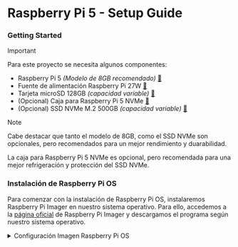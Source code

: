 # Raspberry Pi 5 - Setup Guide
### Getting Started
> [!IMPORTANT]
> Para este proyecto se necesita algunos componentes:
> - Raspberry Pi 5 *(Modelo de 8GB recomendado)* [🔗](https://amzn.eu/d/8PSWlGE)
> - Fuente de alimentación Raspberry Pi 27W [🔗](https://amzn.eu/d/5KuvbUQ)
> - Tarjeta microSD 128GB *(capacidad variable)* [🔗](https://amzn.eu/d/2EA1wH9)
> - (Opcional) Caja para Raspberry Pi 5 NVMe [🔗](https://amzn.eu/d/1gozBP4)
> - (Opcional) SSD NVMe M.2 500GB  *(capacidad variable)* [🔗](https://amzn.eu/d/a8RKGx0)

> [!NOTE]
> Cabe destacar que tanto el modelo de 8GB, como el SSD NVMe son opcionales, pero recomendados para un mejor rendimiento y duarabilidad.
> 
> La caja para Raspberry Pi 5 NVMe es opcional, pero recomendada para una mejor refrigeración y protección del SSD NVMe.

### Instalación de Raspberry Pi OS
Para comenzar con la instalación de Raspberry Pi OS, instalaremos Raspberry Pi Imager en nuestro sistema operativo. Para ello, accedemos a la [página oficial](https://www.raspberrypi.org/software/)   de Raspberry Pi Imager y descargamos el programa según nuestro sistema operativo.

<details>
<summary>Configuración Imagen Raspberry Pi OS</summary>
<br>

1. Seleccionamos la opción de "Choose Device"  y elegimos la opción de Raspberry Pi 5.
2. Seleccionamos la opción de "Choose OS" y elegimos la opción de Raspberry Pi OS. (Raspberry Pi OS [Con interfaz gráfica] o Raspberry Pi OS Lite [Sin interfaz gráfica]) en este caso seleccionaremos la versión con interfaz gráfica.
    - En el caso de tener una raspberry pi 5 de 8GB, se recomienda instalar la versión de 64 bits.
    - En el caso de tener una raspberry pi 5 de 4GB, se recomienda instalar la versión de 32 bits.
3. Seleccionamos la opción de "Choose Storage" y elegimos la tarjeta microSD que vamos a utilizar.



</details>
